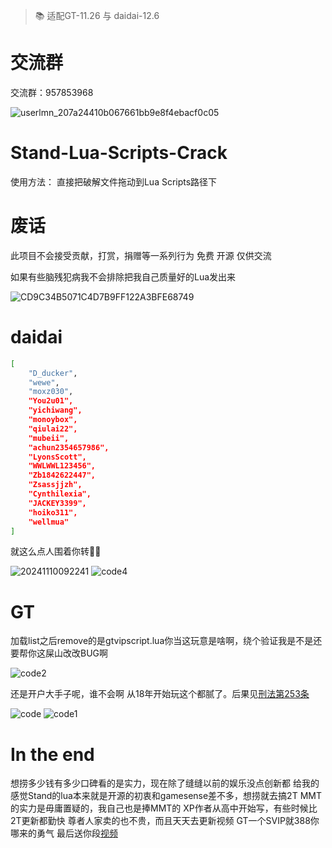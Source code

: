 > 📚 适配GT-11.26 与 daidai-12.6

# 交流群

交流群：957853968

![userlmn_207a24410b067661bb9e8f4ebacf0c05](https://github.com/user-attachments/assets/a5ca0ad8-7bde-482f-bd93-f1a92b854ad6)

# Stand-Lua-Scripts-Crack

使用方法：
        直接把破解文件拖动到Lua Scripts路径下

# 废话
此项目不会接受贡献，打赏，捐赠等一系列行为
免费 开源 仅供交流

如果有些脑残犯病我不会排除把我自己质量好的Lua发出来

![CD9C34B5071C4D7B9FF122A3BFE68749](https://github.com/user-attachments/assets/ffb708ed-66d6-4b4a-96be-4f5014ce260a)

# daidai
```sh
[
    "D_ducker",
    "wewe",
    "moxz030",
    "You2u01",
    "yichiwang",
    "monoybox",
    "qiulai22",
    "mubeii",
    "achun2354657986",
    "LyonsScott",
    "WWLWWL123456",
    "Zb1842622447",
    "Zsassjjzh",
    "Cynthilexia",
    "JACKEY3399",
    "hoiko311",
    "wellmua"
]
```
就这么点人围着你转🙌🏼

![20241110092241](https://github.com/user-attachments/assets/e077797e-cb7e-4b11-9191-fca709b15023)
![code4](https://github.com/user-attachments/assets/85286e0c-0a26-4c97-b3a2-737ff6b4376f)

# GT
加载list之后remove的是gtvipscript.lua你当这玩意是啥啊，绕个验证我是不是还要帮你这屎山改改BUG啊

![code2](https://github.com/user-attachments/assets/697ae20b-da99-4161-864f-b7d9ec3af214)

还是开户大手子呢，谁不会啊 从18年开始玩这个都腻了。后果见[刑法第253条][侵犯公民个人信息罪]

[侵犯公民个人信息罪]:   https://baike.baidu.com/item/%E4%BE%B5%E7%8A%AF%E5%85%AC%E6%B0%91%E4%B8%AA%E4%BA%BA%E4%BF%A1%E6%81%AF%E7%BD%AA/23778083

![code](https://github.com/user-attachments/assets/e6aec762-2d45-4d1b-b131-e39080a48b00)
![code1](https://github.com/user-attachments/assets/6c148373-1101-434b-b5eb-40bb37be8bfb)


# In the end
想捞多少钱有多少口碑看的是实力，现在除了缝缝以前的娱乐没点创新都
给我的感觉Stand的lua本来就是开源的初衷和gamesense差不多，想捞就去搞2T
MMT的实力是毋庸置疑的，我自己也是捧MMT的
XP作者从高中开始写，有些时候比2T更新都勤快
尊者人家卖的也不贵，而且天天去更新视频
GT一个SVIP就388你哪来的勇气
最后送你段[视频][you are an idiot!]

[you are an idiot!]:   https://www.youtube.com/watch?v=hiRacdl02w4
